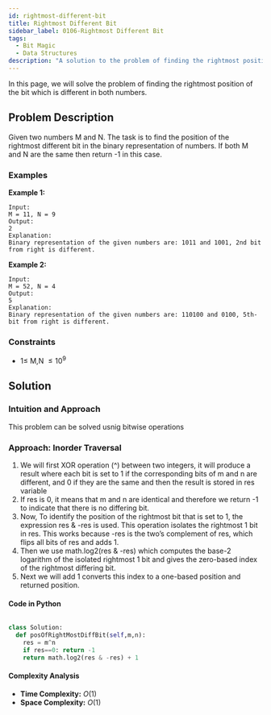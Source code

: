 ```yaml
---
id: rightmost-different-bit
title: Rightmost Different Bit
sidebar_label: 0106-Rightmost Different Bit
tags:
  - Bit Magic
  - Data Structures
description: "A solution to the problem of finding the rightmost position of the bit which is different in both numbers"
---
```


In this page, we will solve the problem of finding the rightmost position of the bit which is different in both numbers.

## Problem Description

Given two numbers M and N. The task is to find the position of the rightmost different bit in the binary representation of numbers. If both M and N are the same then return -1 in this case.

### Examples

**Example 1:**

```plaintext
Input: 
M = 11, N = 9
Output: 
2
Explanation: 
Binary representation of the given numbers are: 1011 and 1001, 2nd bit from right is different.
```

**Example 2:**

```plaintext
Input: 
M = 52, N = 4
Output: 
5
Explanation: 
Binary representation of the given numbers are: 110100 and 0100, 5th-bit from right is different.
```

### Constraints

- $1 \leq$ M,N $\leq10^9$

## Solution

### Intuition and Approach

This problem can be solved usnig bitwise operations

### Approach: Inorder Traversal

1. We will first XOR operation (^) between two integers, it will produce a result where each bit is set to 1 if the corresponding bits of m and n are different, and 0 if they are the same and then the result is stored in res variable
2. If res is 0, it means that m and n are identical and therefore we return -1 to indicate that there is no differing bit.
3. Now, To identify the position of the rightmost bit that is set to 1, the expression res & -res is used. This operation isolates the rightmost 1 bit in res. This works because -res is the two’s complement of res, which flips all bits of res and adds 1.
4. Then we use math.log2(res & -res) which computes the base-2 logarithm of the isolated rightmost 1 bit and gives the zero-based index of the rightmost differing bit.
5. Next we will add 1 converts this index to a one-based position and returned position.
#### Code in Python
```python

class Solution:
  def posOfRightMostDiffBit(self,m,n):
    res = m^n
    if res==0: return -1
    return math.log2(res & -res) + 1
 ```

#### Complexity Analysis

- **Time Complexity:** $O(1)$
- **Space Complexity:** $O(1)$
